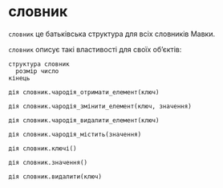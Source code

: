 # словник

`словник` <keyword>це</keyword> батьківська структура для всіх словників <subject>Мавки</subject>.

`словник` описує такі властивості для своїх обʼєктів:

```мавка
структура словник
  розмір число
кінець
```

```мавка
дія словник.чародія_отримати_елемент(ключ)
```

```мавка
дія словник.чародія_змінити_елемент(ключ, значення)
```

```мавка
дія словник.чародія_видалити_елемент(ключ)
```

```мавка
дія словник.чародія_містить(значення)
```

```мавка
дія словник.ключі()
```

```мавка
дія словник.значення()
```

```мавка
дія словник.видалити(ключ)
```
